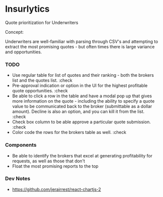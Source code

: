 # Insurlytics

Quote prioritization for Underwriters

Concept:

Underwriters are well-familiar with parsing through CSV's and attempting to extract the most promising quotes - but often times there is large variance and opportunities.



### TODO
* Use regular table for list of quotes and their ranking - both the brokers list and the quotes list. :check
* Pre-approval indication or option in the UI for the highest profitable quote opportunities. :check
* Be able to click a row in the table and have a modal pop up that gives more information on the quote - including the ability to specify a quote value to be communicated back to the broker (submittable as a dollar amount). Decline is also an option, and you can kill it from the list. :check
* Check box column to be able approve a particular quote submission. :check
* Color code the rows for the brokers table as well. :check

### Components
* Be able to identify the brokers that excel at generating profitability for requests, as well as those that don't
* Float the most promising reports to the top

### Dev Notes
* https://github.com/jerairrest/react-chartjs-2